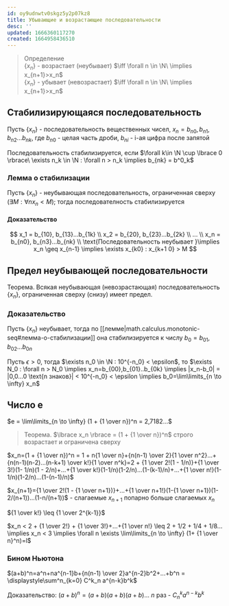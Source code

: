```yaml
---
id: oy9udnwtv0skgz5y2p07kz8
title: Убывающие и возрастающие последовательности
desc: ''
updated: 1666360117270
created: 1664958436510
---
```

> Определение  
> $\lbrace x_n \rbrace$ - возрастает (неубывает) $\iff \forall n \in \N\ \implies x_{n+1}>x_n$  
> $\lbrace x_n \rbrace$ - убывает (невозрастает) $\iff \forall n \in \N\ \implies x_{n+1}>x_n$

## Стабилизирующаяся последовательность

Пусть $\lbrace x_n \rbrace$ - последовательность вещественных чисел, $x_n=b_{n0},b_{n1},b_{n2}...b_{nk}$, где $b_{n0}$ - целая часть дроби, $b_{ni}$ - i-ая цифра после запятой

Последовательность стабилизируется, если $\forall k\in \N \cup \lbrace 0 \rbrace\ \exists n_k \in \N : \forall n > n_k \implies b_{nk} = b^0_k$

### Лемма о стабилизации

Пусть $\lbrace x_n \rbrace$ - неубывающая последовательность, ограниченная сверху ($\exists M : \forall n x_n < M$); тогда последователность стабилизируется

#### Доказательство

$$
x_1 = b_{10}, b_{13}...b_{1k} \\
x_2 = b_{20}, b_{23}...b_{2k} \\
... \\
x_n = b_{n0}, b_{n3}...b_{nk} \\
\text{Последовательность неубывает }\implies x_n \geq x_{n-1} \implies \exists x_{k0} : x_{k+1 0} > M
$$

## Предел неубывающей последовательности

Теорема. Всякая неубывающая (невозрастающая) последовательность $\lbrace x_n \rbrace$, ограниченная сверху (снизу) имеет предел.

### Доказательство

Пусть $\lbrace x_n \rbrace$ неубывает, тогда по [[лемме|math.calculus.monotonic-seq#лемма-о-стабилизации]] она стабилизируется к числу $b_0=b_{01},b_{02}...b_{0n}$

Пусть $\epsilon>0$, тогда $\exists n_0 \in \N : 10^{-n_0} < \epsilon$, то $\exists N_0 : \forall n > N_0 \implies x_n=b_{00},b_{01}..b_{0k} \implies |x_n-b_0| = |0,0...0 \text{n знаков}| < 10^{-n_0} < \epsilon \implies b_0=\lim\limits_{n \to \infty} x_n$

## Число e

$e = \lim\limits_{n \to \infty} (1 + {1 \over n})^n = 2,7182...$

> Теорема. $\lbrace x_n \rbrace = (1 + {1 \over n})^n$ строго возрастает и ограничена сверху

$x_n=(1 + {1 \over n})^n = 1 + n{1 \over n}+{n(n-1) \over 2}{1 \over n^2}...+{n(n-1)(n-2)...(n-k+1) \over k!}{1 \over n^k}=2 + {1 \over 2!(1 - 1/n)}+{1 \over 3!}(1- 1/n)(1 - 2/n)+...+{1 \over k!}(1-1/n)(1-2/n)...(1-(k-1)/n)+...+{1 \over n!}(1-1/n)(1-2/n)...(1-(n-1)/n)$

$x_{n+1}={1 \over 2!(1 - {1 \over n+1})}+...+{1 \over n+1!}(1-{1 \over n+1})(1-2/(n+1))...(1-n/(n+1))$ - слагаемые $x_{n+1}$ попарно больше слагаемых $x_n$

${1 \over k!} \leq {1 \over 2^{k-1}}$

$x_n < 2 + {1 \over 2!} + {1 \over 3!}+...+{1 \over n!} \leq 2 + 1/2 + 1/4 + 1/8... \implies x_n < 3 \implies \forall n \exists \lim\limits_{n \to \infty} (1+ {1 \over n}^n)=l$

### Бином Ньютона

$(a+b)^n=a^n+na^{n-1}b+{n(n-1) \over 2}a^{n-2}b^2+...+b^n = \displaystyle\sum^n_{k=0} C^k_n a^{n-k}b^k$

Доказательство: $(a+b)^n=(a+b)(a+b)(a+b)...$ $n$ раз - $C^k_n a^{n-k}b^k$
